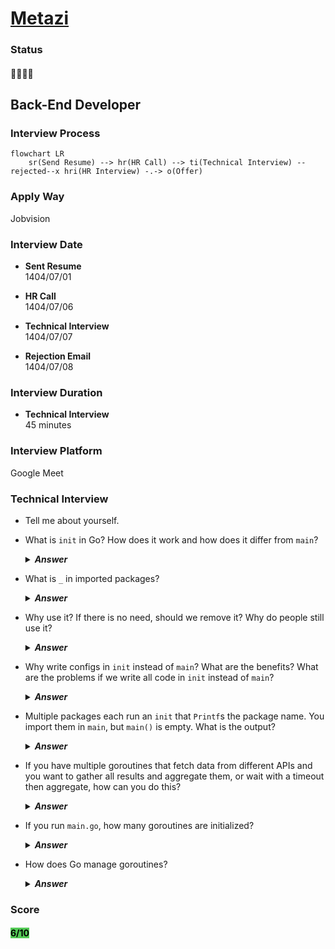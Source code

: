 # [Metazi](https://metazigroup.com)

### Status
#### 📜📞🔧❌

## Back-End Developer

### Interview Process
```mermaid
flowchart LR
    sr(Send Resume) --> hr(HR Call) --> ti(Technical Interview) --rejected--x hri(HR Interview) -.-> o(Offer)
```

### Apply Way
Jobvision

### Interview Date
- **Sent Resume**<br />1404/07/01

- **HR Call**<br />1404/07/06

- **Technical Interview**<br />1404/07/07

- **Rejection Email**<br />1404/07/08

### Interview Duration
- **Technical Interview**<br />45 minutes

### Interview Platform
Google Meet

### Technical Interview
- Tell me about yourself.

- What is `init` in Go? How does it work and how does it differ from `main`?
    <details>
    <summary style="font-size:14px"><b><em>Answer</em></b></summary>
    <div style="border:2px dashed #4a5568; padding:12px; border-radius:6px; margin-top:8px;  background-color: rgba(74,85,104,0.15);">

    [go.dev](https://go.dev/doc/effective_go#init)

    `init()` is a special function: `func init()`. It runs automatically after package-level variables are initialized. You can have multiple `init()`s in a package. You cannot call `init()` yourself.

    Order: evaluate package vars → run that package’s `init()`s → repeat by dependency order → finally call `main.main()`.

    `main()` is the program entry point (`package main`, `func main()`) and runs once after all `init()`s finish.

    </div>
    </details>

- What is `_` in imported packages?

    <details>
    <summary style="font-size:14px"><b><em>Answer</em></b></summary>
    <div style="border:2px dashed #4a5568; padding:12px; border-radius:6px; margin-top:8px;  background-color: rgba(74,85,104,0.15);">

    `_` is the blank identifier. When used in an import like `import _ "pkg/path"` it means: import the package solely for its side effects (package initialization) but do not bind any name to refer to it in the importing file. The compiler won’t complain about an unused import because the blank identifier intentionally discards the package name.

    ```go
    import (
        _ "github.com/lib/pq" // register pq as a database/sql driver via its init()
    )
    ```

    (Aside: `_` is also used to discard values in assignments: `_, ok := m["x"]`.)

    </div>
    </details>

- Why use it? If there is no need, should we remove it? Why do people still use it?

    <details>
    <summary style="font-size:14px"><b><em>Answer</em></b></summary>
    <div style="border:2px dashed #4a5568; padding:12px; border-radius:6px; margin-top:8px;  background-color: rgba(74,85,104,0.15);">

    Use them when the package’s `init()` performs necessary side effects (driver registration, plugin/handler registration, global initialization). If a package has no needed side effects, remove the import.

    </div>
    </details>

- Why write configs in `init` instead of `main`? What are the benefits? What are the problems if we write all code in `init` instead of `main`?

    <details>
    <summary style="font-size:14px"><b><em>Answer</em></b></summary>
    <div style="border:2px dashed #4a5568; padding:12px; border-radius:6px; margin-top:8px;  background-color: rgba(74,85,104,0.15);">

    Pros: `init()` runs before `main()`, so it can prepare package-level state.

    Cons: `init()` cannot accept `context` or return errors, runs during tests, runs before flag/config parsing, and makes shutdown/signal handling hard. Prefer `main()` for orchestration, lifecycle and graceful shutdown.

    </div>
    </details>

- Multiple packages each run an `init` that `Printf`s the package name. You import them in `main`, but `main()` is empty. What is the output?

    <details>
    <summary style="font-size:14px"><b><em>Answer</em></b></summary>
    <div style="border:2px dashed #4a5568; padding:12px; border-radius:6px; margin-top:8px;  background-color: rgba(74,85,104,0.15);">

    ```go
    // pkg/a/a.go
    package a

    import "fmt"

    func init() { fmt.Println("init a") }

    // pkg/b/b.go
    package b

    import "fmt"

    func init() { fmt.Println("init b") }

    // main.go
    package main

    import (
        _ "example.com/project/pkg/a"
        _ "example.com/project/pkg/b"
    )

    func main() {} // empty
    ```

    Important notes about the order:

    - Initialization (and therefore the `init()` prints) runs before `main()` is called.
    - The order between packages follows the import dependency graph: if `b` imports `a`, `init a` will always appear before `init b`.
    - If the packages are independent (neither imports the other), the relative order is unspecified — you should not rely on a particular ordering.
    - `main()` being empty produces no additional output.

    </div>
    </details>

- If you have multiple goroutines that fetch data from different APIs and you want to gather all results and aggregate them, or wait with a timeout then aggregate, how can you do this?

    <details>
    <summary style="font-size:14px"><b><em>Answer</em></b></summary>
    <div style="border:2px dashed #4a5568; padding:12px; border-radius:6px; margin-top:8px;  background-color: rgba(74,85,104,0.15);">

    ```go
    package main

    import (
        "fmt"
        "sync"
        "time"
    )

    type Result struct {
        URL  string
        Body string
        Err  error
    }

    func fetch(url string) (string, error) {
        // do actual HTTP call...
        return "data-for-" + url, nil
    }

    func fetchPartial(urls []string, timeout time.Duration) map[string]string {
        var wg sync.WaitGroup
        resultsCh := make(chan Result, len(urls))

        for _, u := range urls {
            wg.Add(1)
            go func(u string) {
                defer wg.Done()
                body, err := fetch(u)
                resultsCh <- Result{URL: u, Body: body, Err: err}
            }(u)
        }

        // close channel when all goroutines are done
        go func() {
            wg.Wait()
            close(resultsCh)
        }()

        aggregated := make(map[string]string)
        timeoutCh := time.After(timeout)

    Loop:
        for {
            select {
            case r, ok := <-resultsCh:
                if !ok {
                    break Loop // channel closed, all responses received
                }
                if r.Err == nil {
                    aggregated[r.URL] = r.Body
                } else {
                    // optionally log r.Err
                }
            case <-timeoutCh:
                // timeout occurred — stop waiting for more, but goroutines may still be running.
                // To avoid leaks in real code, pass a context to requests so they cancel.
                break Loop
            }
        }
        return aggregated
    }

    func main() {
        urls := []string{"a", "b", "c"}
        out := fetchPartial(urls, 2*time.Second)
        fmt.Println(out)
    }
    ```

    </div>
    </details>

- If you run `main.go`, how many goroutines are initialized?

    <details>
    <summary style="font-size:14px"><b><em>Answer</em></b></summary>
    <div style="border:2px dashed #4a5568; padding:12px; border-radius:6px; margin-top:8px;  background-color: rgba(74,85,104,0.15);">

    At least one main goroutine plus several runtime goroutines (GC, timers, netpoller). You commonly see 2–4 at startup, but exact number varies. `GOMAXPROCS` controls parallelism (Ps), not total goroutine count.

    </div>
    </details>

- How does Go manage goroutines?

    <details>
    <summary style="font-size:14px"><b><em>Answer</em></b></summary>
    <div style="border:2px dashed #4a5568; padding:12px; border-radius:6px; margin-top:8px;  background-color: rgba(74,85,104,0.15);">

    The runtime scheduler uses three core concepts: G, M, and P.

    - G (goroutine): the user-level unit of concurrency (stack, state, metadata). Goroutines are cheap to create and their stacks grow and shrink as needed.
    - M (machine): an OS thread that actually executes Go code. The runtime creates and reclaims Ms as needed (e.g., to service blocking syscalls).
    - P (processor): a scheduler context that holds a run queue of runnable Gs and scheduling state. Only an M that has an associated P can run Go code. `GOMAXPROCS` controls how many Ps exist (how many goroutines can run in parallel).

    How scheduling works (high level):

    - Each P has a local run queue of runnable goroutines. When a goroutine becomes runnable it’s pushed to a P’s queue. When a P runs out of work it will steal goroutines from other Ps or pull from a global queue; this provides locality and load balancing.
    - The scheduler chooses a G from a P’s run queue and runs it on the M bound to that P. If that G blocks (channel wait, sleep, blocking syscall), it is parked and another G is scheduled.

    </div>
    </details>


### Score
<h4><mark style="background-color:#54ca56">6/10</mark></h4>
